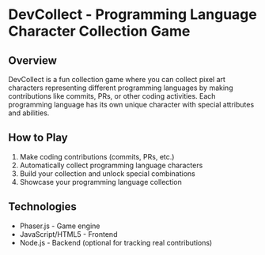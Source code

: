 # DevCollect - Programming Language Character Collection Game

## Overview
DevCollect is a fun collection game where you can collect pixel art characters representing different programming languages by making contributions like commits, PRs, or other coding activities. Each programming language has its own unique character with special attributes and abilities.

## How to Play
1. Make coding contributions (commits, PRs, etc.)
2. Automatically collect programming language characters
3. Build your collection and unlock special combinations
4. Showcase your programming language collection

## Technologies
- Phaser.js - Game engine
- JavaScript/HTML5 - Frontend
- Node.js - Backend (optional for tracking real contributions)
